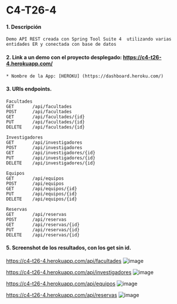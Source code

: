 # C4-T26-4

#### 1. Descripción
```
Demo API REST creada con Spring Tool Suite 4  utilizando varias entidades ER y conectada con base de datos 
```

#### 2. Link a un demo con el proyecto desplegado: https://c4-t26-4.herokuapp.com/

```
* Nombre de la App: [HEROKU] (https://dashboard.heroku.com/)
```
#### 3. URIs endpoints.
```
Facultades
GET       /api/facultades
POST      /api/facultades
GET       /api/facultades/{id}
PUT       /api/facultades/{id}
DELETE    /api/facultades/{id}

Investigadores
GET       /api/investigadores
POST      /api/investigadores
GET       /api/investigadores/{id}
PUT       /api/investigadores/{id}
DELETE    /api/investigadores/{id}

Equipos
GET       /api/equipos
POST      /api/equipos
GET       /api/equipos/{id}
PUT       /api/equipos/{id}
DELETE    /api/equipos/{id}

Reservas
GET       /api/reservas
POST      /api/reservas
GET       /api/reservas/{id}
PUT       /api/reservas/{id}
DELETE    /api/reservas/{id}
```

#### 5. Screenshot de los resultados, con los get sin id.

https://c4-t26-4.herokuapp.com/api/facultades
![image](https://user-images.githubusercontent.com/55554433/185462737-4efa9ae4-f48f-4a3a-b80b-ee12821f3273.png)

https://c4-t26-4.herokuapp.com/api/investigadores
![image](https://user-images.githubusercontent.com/55554433/185462840-3e8a491e-93a4-4eb7-b6fa-9ba6e5a0f99d.png)

https://c4-t26-4.herokuapp.com/api/equipos
![image](https://user-images.githubusercontent.com/55554433/185462965-2b31e2d8-a011-42ae-bdf0-84a89f3d092b.png)

https://c4-t26-4.herokuapp.com/api/reservas
![image](https://user-images.githubusercontent.com/55554433/185463081-2001a627-2741-439f-afc2-e9b4364d5892.png)


